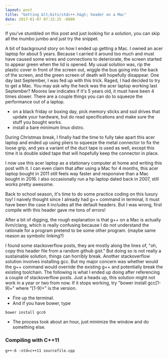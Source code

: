 ```yaml
---
layout: post
title: "Getting &lt;bits/stdc++.h&gt; header on a Mac"
date: 2017-01-07 07:32:25 -0800
---
```


If you've stumbled on this post and just looking for a solution, you can skip all the mumbo jumbo and just try the snippet.

A bit of background story on how I ended up getting a Mac. I owned an acer
laptop for about 5 years. Because I carried it around too much and must have
caused some wires and connections to deteriorate, the screen started to appear green when the lid is opened.
My usual solution was, rip the plastic cover in front of the screen out,
wiggle the bus going into the back of the screen, and the green screen of death will
hopefully disappear. One day last September, I was fed up with this trick. 
Raged, I had decided to try to get a Mac. 
You may ask why the heck was the acer laptop working last September?
Moores law indicates if it's 5 years old, it must have been 4 times slower.
There are a couple things you can do to squeeze the performance out of a laptop.

- on a black friday or boxing day, pick memory sticks and ssd drives that update
  your hardware, but do read specifications and make sure the stuff you bought works.
- install a bare minimum linux distro.

During Christmas break, I finally had the time to fully take apart this acer
laptop and ended up using pliers to squeeze the metal connector to fix the loose
grip, and yes a variant of the duct tape is used as well, except this time it is double sided
tape that will hopefully keep the connector in place.

I now use this acer laptop as a stationary computer at home and writing this
post with it. I can even claim that after using a Mac for 4 months, this acer laptop
bought in 2011 still feels way faster and responsive than a Mac bought in 2016. I also occasionally run a hp laptop dated back in 2007, still works pretty awesome.

Back to school season, it's time to do some practice coding on this luxury toy!
I naively thought since I already had g++ command in terminal, it must have
been the case it includes all the default headers. But I was wrong, first compile
with this header gave me tons of errors! 

After a bit of digging, the rough explanation is that
g++ on a Mac is actually llvm/clang, which is really confusing because I do not
understand the rationale for a program pretend to be some other program. (maybe
same reason as symbolic linking?)

I found some stackoverflow posts, they are mostly along the lines of, "oh, copy this
header file from a random github gist." But doing so is not really a
sustainable solution, things can horribly break. Another stackoverflow solution involves installing 
gcc. But my major concern was whether would the g++ command would override the
existing g++ and potentially break the existing toolchain. The following is what I ended
up doing after referencing a couple of stackoverflow posts. Just a heads up, this solution
might not work in a year or two from now. If it stops working, try "bower install gcc[1-9]+" where "[1-9]+" is the version.

- Fire up the terminal.
- And if you have bower, type

```
bower install gcc6
```
- The process took about an hour, just minimize the window and do something else.

### Compiling with C++11
```
g++-6 -std=c++11 sourcefile.cpp
```
